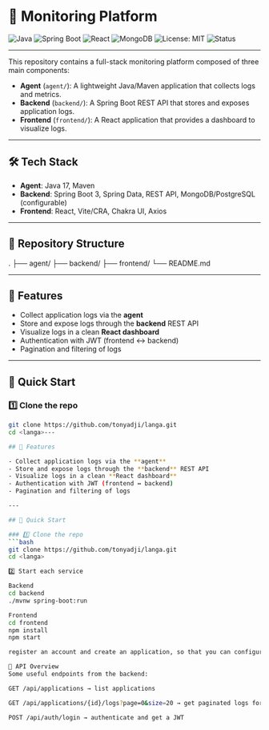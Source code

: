 # 🚀 Monitoring Platform

![Java](https://img.shields.io/badge/Java-17-orange?logo=java&logoColor=white)
![Spring Boot](https://img.shields.io/badge/Spring%20Boot-3-green?logo=springboot&logoColor=white)
![React](https://img.shields.io/badge/React-18-blue?logo=react&logoColor=white)
![MongoDB](https://img.shields.io/badge/Database-MongoDB-brightgreen?logo=mongodb&logoColor=white)
![License: MIT](https://img.shields.io/badge/License-MIT-yellow.svg)
![Status](https://img.shields.io/badge/Status-Work%20in%20Progress-lightgrey)

---

This repository contains a full-stack monitoring platform composed of three main components:

- **Agent** (`agent/`): A lightweight Java/Maven application that collects logs and metrics.
- **Backend** (`backend/`): A Spring Boot REST API that stores and exposes application logs.
- **Frontend** (`frontend/`): A React application that provides a dashboard to visualize logs.

---

## 🛠️ Tech Stack

- **Agent**: Java 17, Maven  
- **Backend**: Spring Boot 3, Spring Data, REST API, MongoDB/PostgreSQL (configurable)  
- **Frontend**: React, Vite/CRA, Chakra UI, Axios  

---

## 📂 Repository Structure

.
├── agent/
├── backend/
├── frontend/ 
└── README.md

---

## 🌟 Features

- Collect application logs via the **agent**  
- Store and expose logs through the **backend** REST API  
- Visualize logs in a clean **React dashboard**  
- Authentication with JWT (frontend ↔ backend)  
- Pagination and filtering of logs  

---

## 🚀 Quick Start

### 1️⃣ Clone the repo
```bash
git clone https://github.com/tonyadji/langa.git
cd <langa>---

## 🌟 Features

- Collect application logs via the **agent**  
- Store and expose logs through the **backend** REST API  
- Visualize logs in a clean **React dashboard**  
- Authentication with JWT (frontend ↔ backend)  
- Pagination and filtering of logs  

---

## 🚀 Quick Start

### 1️⃣ Clone the repo
```bash
git clone https://github.com/tonyadji/langa.git
cd <langa>

2️⃣ Start each service

Backend
cd backend
./mvnw spring-boot:run

Frontend
cd frontend
npm install
npm start

register an account and create an application, so that you can configure the agent to send logs

📡 API Overview
Some useful endpoints from the backend:

GET /api/applications → list applications

GET /api/applications/{id}/logs?page=0&size=20 → get paginated logs for an application

POST /api/auth/login → authenticate and get a JWT